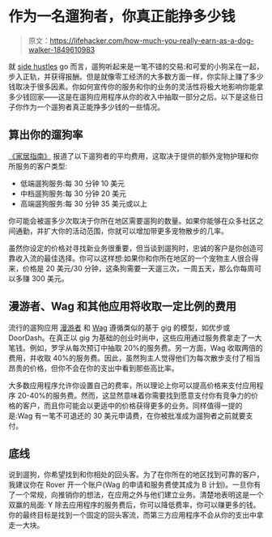 # 作为一名遛狗者，你真正能挣多少钱

> 原文：<https://lifehacker.com/how-much-you-really-earn-as-a-dog-walker-1849610983>

就 [side hustles](https://lifehacker.com/everything-you-need-to-know-about-your-next-side-hustle-1848482413) go 而言，遛狗听起来是一笔不错的交易:和可爱的小狗呆在一起，步入正轨，并获得报酬。但是就像零工经济的大多数方面一样，你实际上赚了多少钱取决于很多因素。你如何宣传你的服务和你的业务的灵活性将极大地影响你能拿多少钱回家——这是在遛狗应用程序从你的收入中抽取一部分之后。以下是这些日子你作为一个遛狗者真正能挣多少钱的一些情况。



## 算出你的遛狗率

[《家居指南》](https://homeguide.com/costs/dog-walking-prices) 报道了以下遛狗者的平均费用，这取决于提供的额外宠物护理和你所服务的客户类型:

*   低端遛狗服务:每 30 分钟 10 美元
*   中档遛狗服务:每 30 分钟 20 美元
*   高端遛狗服务:每 30 分钟 35 美元或以上

你可能会被遛多少次取决于你所在地区需要遛狗的数量。如果你能够在众多社区之间通勤，并扩大你的活动范围，你就可以增加带更多宠物散步的几率。

虽然你设定的价格对寻找新业务很重要，但当谈到遛狗时，忠诚的客户是你创造可靠收入流的最佳选择。你可以这样想:如果你和你所在地区的一个宠物主人很合得来，价格是 20 美元/30 分钟，这条狗需要一天遛三次，一周五天，那么你每周可以多赚 300 美元。

## 漫游者、Wag 和其他应用将收取一定比例的费用

流行的遛狗应用 [漫游者](https://www.rover.com/?utm_medium=cpc&utm_source=google&utm_campaign=2082408390&utm_content=82328752691_603631737023_CjwKCAjws--ZBhAXEiwAv-RNL-WRZiYXPrkAsWucq7tahP8NQ_ieR16I7BlGGXtNI8ocbEsOtZ94ZRoCd_sQAvD_BwE&utm_term=rover%20dog%20walking_e&adwordslocation=9004357&gclid=CjwKCAjws--ZBhAXEiwAv-RNL-WRZiYXPrkAsWucq7tahP8NQ_ieR16I7BlGGXtNI8ocbEsOtZ94ZRoCd_sQAvD_BwE) 和 [Wag](https://wagwalking.com/app?utm_source=google&utm_medium=cpc&utm_campaign=1635965171&utm_term=wag%20dog%20walking&utm_content=383366142427&campaignid=1635965171&adgroupid=77925885098&keywordid=kwd-320094185514&keyword=wag%20dog%20walking&adid=383366142427&gclid=CjwKCAjws--ZBhAXEiwAv-RNL4chF1Sis54gwuYz9y8u3JRHaVj3UAceWFzXfgJMJjMdHt9agF-xyxoCmxgQAvD_BwE) 遵循类似的基于 gig 的模型，如优步或 DoorDash。在真正以 gig 为基础的创业时尚中，这些应用通过服务费拿走了一大笔钱。例如，罗孚从每次预订中抽取 20%的服务费。另一方面，Wag 收取两倍的费用，并收取 40%的服务费。因此，虽然狗主人觉得他们为每次散步支付了相当昂贵的价格，但你不会在你的支出中看到那些高比率。

大多数应用程序允许你设置自己的费率，所以理论上你可以提高价格来支付应用程序 20-40%的服务费。然而，这显然意味着你需要找到愿意支付你有竞争力的价格的客户，而且你可能会以更适中的价格获得更多的业务。同样值得一提的是:Wag 有一笔不可退还的 30 美元申请费，在你被批准成为遛狗者之前就要支付。

## 底线

说到遛狗，你希望找到和你相处的回头客。为了在你所在的地区找到可靠的客户，我建议你在 Rover 开一个账户(Wag 的申请和服务费使其成为 B 计划)。一旦你有了一个常规，向推销你的想法，在应用之外与他们建立业务。清楚地表明这是一个双赢的局面: Y 除去应用程序的服务费后，你可以降低费率，你可以赚更多的钱。你的最终目标是找到一个固定的回头客流，而第三方应用程序不会从你的支出中拿走一大块。